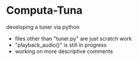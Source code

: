 # Computa-Tuna
developing a tuner via python
- files other than "tuner.py" are just scratch work
- "playback_audio()" is still in progress
- working on more descriptive comments